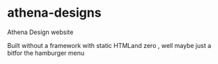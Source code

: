 # athena-designs

Athena Design website

Built without a framework with static HTMLand zero , well maybe just a bitfor the hamburger menu

